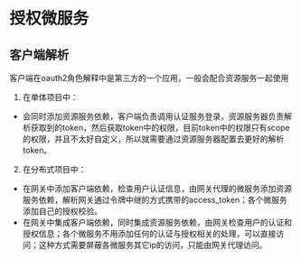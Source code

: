 # 授权微服务

## 客户端解析

客户端在oauth2角色解释中是第三方的一个应用，一般会配合资源服务一起使用

1. 在单体项目中：

+ 会同时添加资源服务依赖，客户端负责调用认证服务登录，资源服务器负责解析获取到的token，然后获取token中的权限，目前token中的权限只有scope的权限，并且不太好自定义，所以就需要通过资源服务器配置去更好的解析token。

2. 在分布式项目中：

+ 在网关中添加客户端依赖，检查用户认证信息，由网关代理的微服务添加资源服务依赖，解析网关通过令牌中继的方式携带的access_token；各个微服务添加自己的授权校验。
+ 在网关中集成客户端依赖，同时集成资源服务依赖，由网关检查用户的认证和授权信息；各个微服务不用添加任何的认证与授权相关的处理，可以直接访问；这种方式需要屏蔽各微服务其它ip的访问，只能由网关代理访问。
